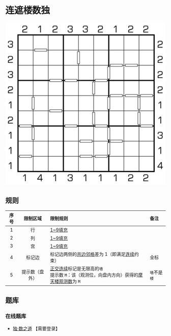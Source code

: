 # 连遮楼数独
<!-- START doctoc generated TOC please keep comment here to allow auto update -->
<!-- DON'T EDIT THIS SECTION, INSTEAD RE-RUN doctoc TO UPDATE -->

<!-- END doctoc generated TOC please keep comment here to allow auto update -->

![题](../../../images/sudoku/连遮楼数独.png)

## 规则

| 序号  |  限制区域   | 限制规则                                                      | 备注       |
|:---:|:-------:|:----------------------------------------------------------|:---------|
|  1  |    行    | [1~9填充]                                                   |          |
|  2  |    列    | [1~9填充]                                                   |          |
|  3  |    宫    | [1~9填充]                                                   |          |
|  4  |   标记边   | 标记边两侧的[共边邻格]差为 1（即满足[连续]约束）                               | 全标       |
|  5  | 提示数（盘外） | [正交连续]标记是无限高的`墙`<br/>提示数 `M`：该（观测位，向盘内方向）获得的[摩天楼观测数]为 `M` | `墙`不是`楼` |

## 题库

### 在线题库

- [独·数之道](http://www.sudokufans.org.cn/lx/game.index.php?type=cnmt) 【需要登录】

[1~9填充]: ../../../rules/rules.md#1to9填充
[共边邻格]: ../../../rules/rules.md#共边邻格
[连续]: ../../../rules/rules.md#连续
[正交连续]: ../../../rules/rules.md#正交连续
[摩天楼观测数]: ../../../rules/rules.md#摩天楼观测数
